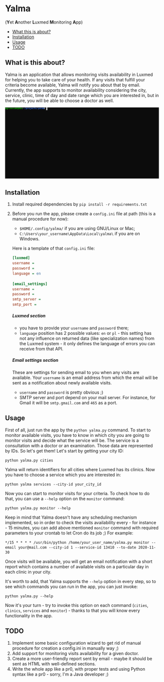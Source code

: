 # Yalma
(**Y**et **A**nother **L**uxmed **M**onitoring **A**pp)

* [What this is about?](#what-is-this-about)
* [Installation](#installation)
* [Usage](#usage)
* [TODO](#todo)

## What is this about?
Yalma is an application that allows monitoring visits availability in Luxmed for helping you to take care of your health. 
If any visits that fulfill your criteria become available, Yalma will notify you about that by email. 
Currently, the app supports to monitor availability considering the city, service, clinic, time of day and date range 
which you are interested in, but in the future, you will be able to choose a doctor as well.

[<img src="demo.svg">]()

## Installation
1. Install required dependencies by `pip install -r requirements.txt`
1. Before you run the app, please create a `config.ini` file at path (this is a manual procedure for now):
    * `$HOME/.config/yalma/` if you are using GNU/Linux or Mac;
    * `C:\Users\your_username\AppData\Local\yalma\` if you are on Windows.

    Here is a template of that `config.ini` file:

    ```ini
    [luxmed]
    username = 
    password = 
    language = en
    
    [email_settings]
    username = 
    password = 
    smtp_server = 
    smtp_port = 
    ```

    ##### Luxmed section
    * you have to provide your `username` and `password` there;
    * `language` position has 2 possible values: `en` or `pl` - this setting has not any influence on returned data 
    (like specialization names) from the Luxmed system - it only defines the language of errors you can receive 
    from that API. 
     
    ##### Email settings section
    These are settings for sending email to you when any visits are available. Your `username` is an email address
    from which the email will be sent as a notification about newly available visits.
    * `username` and `password` is pretty obvious ;)
    * SMTP server and port depend on your mail server. For instance, for Gmail it will be `smtp.gmail.com` and `465` 
    as a port.
 
## Usage
 First of all, just run the app by the `python yalma.py` command. To start to monitor available visits, you have to know 
 in which city you are going to monitor visits and decide what the service will be. The service is a consultation 
 with a doctor or an examination. Those data are represented by IDs. So let's get them! Let's start by getting
 your city ID:
 
 ```shell script
 python yalma.py cities
```
 Yalma will return identifiers for all cities where Luxmed has its clinics. Now you have to choose a service which
 you are interested in:
 
```shell script
python yalma services --city-id your_city_id
```
 
 Now you can start to monitor visits for your criteria. To check how to do that, you can use a `--help` option on the 
 `monitor` command:
 
```shell script
python yalma.py monitor --help
```
 
 Keep in mind that Yalma doesn't have any scheduling mechanism implemented, so in order to check the visits availability
 every - for instance - 15 minutes, you can add above mentioned `monitor` command with required parameters 
 to your crontab to let Cron do its job ;) For example:
 
 ```shell script
*/15 * * * * /usr/bin/python /home/your_user_name/yalma.py monitor --email your@mail.com --city-id 1 --service-id 13410 --to-date 2020-11-30
```
 
 Once visits will be available, you will get an email notification with a short report which contains a number 
 of available visits on a particular day in each clinic in your city.
 
 It's worth to add, that Yalma supports the `--help` option in every step, so to see which commands you can run 
 in the app, you can just invoke:
 
 ```shell script
python yalma.py --help
```

 Now it's your turn - try to invoke this option on each command (`cities`, `clinics`, `services` and `monitor`) - thanks
 to that you will know every functionality in the app.
 
## TODO
1. Implement some basic configuration wizard to get rid of manual procedure for creation a config.ini in manually way ;)
2. Add support for monitoring visits availability for a given doctor.
3. Create a more user-friendly report sent by email - maybe it should be sent as HTML with well-defined sections.
4. Write the whole app like a pr0, with proper tests and using Python syntax like a pr0 - sorry, I'm a Java developer ;)